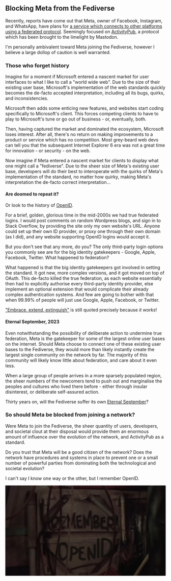 ## Blocking Meta from the Fediverse

Recently, reports have come out that Meta, owner of Facebook, Instagram, and WhatsApp, have plans for [a service which connects to other platforms using a federated protocol](https://www.platformer.news/p/meta-is-building-a-decentralized).  Seemingly focused on [ActivityPub](https://en.wikipedia.org/wiki/ActivityPub), a protocol which has been brought to the limelight by Mastodon.

I'm personally ambivalent toward Meta joining the Fediverse, however I believe a large dollop of caution is well warranted.

### Those who forget history

Imagine for a moment if Microsoft entered a nascent market for user interfaces to what I like to call a "world wide web".  Due to the size of their existing user base, Microsoft's implementation of the web standards quickly becomes the de-facto accepted interpretation, including all its bugs, quirks, and inconsistencies.

Microsoft then adds some enticing new features, and websites start coding specifically to Microsoft's client. This forces competing clients to have to play to Microsoft's tune or go out of business - or, eventually, both.

Then, having captured the market and dominated the ecosystem, Microsoft loses interest.  After all, there's no return on making improvements to a product or service which has no competition.  Most grey-beard web devs can tell you that the subsequent Internet Explorer 6 era was not a great time for innovation - or security - on the web.

Now imagine if Meta entered a nascent market for clients to display what one might call a "fediverse".  Due to the sheer size of Meta's existing user base, developers will do their best to interoperate with the quirks of Meta's implementation of the standard, no matter how quirky, making Meta's interpretation the de-facto correct interpretation...

#### Are doomed to repeat it?

Or look to the history of [OpenID](https://en.wikipedia.org/wiki/Openid).

For a brief, golden, glorious time in the mid-2000s we had true federated logins.  I would post comments on random Wordpress blogs, and sign in to Stack Overflow, by providing the site only my own website's URL.  Anyone could set up their own ID provider, or proxy one through their own domain (as I did), and any website supporting OpenID logins would accept it.

But you don't see that any more, do you?  The only third-party login options you commonly see are for the big identity gatekeepers - Google, Apple, Facebook, Twitter.  What happened to federation?

What happened is that the big identity gatekeepers got involved in setting the standard.  It got new, more complex versions, and it got moved on top of OAuth.  This de-facto killed the true federation, as each website essentially then had to explicitly authorise every third-party identity provider, else implement an optional extension that would complicate their already complex authentication systems.  And few are going to bother with that when 99.99% of people will just use Google, Apple, Facebook, or Twitter.

["Embrace, extend, extinguish"](https://en.wikipedia.org/wiki/Embrace,_extend,_and_extinguish) is still quoted precisely because *it works*!

#### Eternal September, 2023

Even notwithstanding the possibility of deliberate action to undermine true federation, Meta is the gatekeeper for some of the largest online user bases on the internet.  Should Meta choose to connect one of these existing user bases to the Fediverse, they would more than likely instantly create the largest single community on the network by far.  The majority of this community will likely know little about federation, and care about it even less.

When a large group of people arrives in a more sparsely populated region, the sheer numbers of the newcomers tend to push out and marginalise the peoples and cultures who lived there before - either through insular disinterest, or deliberate self-assured action.

Thirty years on, will the Fediverse suffer its own [Eternal September](https://en.wikipedia.org/wiki/Eternal_September)?

### So should Meta be blocked from joining a network?

Were Meta to join the Fediverse, the sheer quantity of users, developers, and societal clout at their disposal would provide them an enormous amount of influence over the evolution of the network, and ActivityPub as a standard.

Do you trust that Meta will be a good citizen of the network?  Does the network have procedures and systems in place to prevent one or a small number of powerful parties from dominating both the technological and societal evolution?

I can't say I know one way or the other, but I remember OpenID.

!["Remember OpenID" scrawled on a wall of Babylon 5](/img/remember-openid.jpeg)
